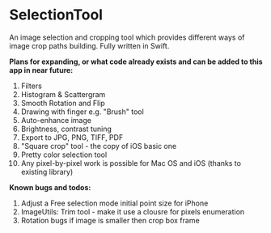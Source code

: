 # SelectionTool
An image selection and cropping tool which provides different ways of image crop paths building. 
Fully written in Swift.

**Plans for expanding, or what code already exists and can be added to this app in near future:**

1. Filters
2. Histogram & Scattergram
3. Smooth Rotation and Flip
4. Drawing with finger e.g. "Brush" tool
5. Auto-enhance image
6. Brightness, contrast tuning
7. Export to JPG, PNG, TIFF, PDF
8. "Square crop" tool - the copy of iOS basic one
9. Pretty color selection tool 
10. Any pixel-by-pixel work is possible for Mac OS and iOS (thanks to existing library)


**Known bugs and todos:**

1. Adjust a Free selection mode initial point size for iPhone
2. ImageUtils: Trim tool - make it use a clousre for pixels enumeration
3. Rotation bugs if image is smaller then crop box frame